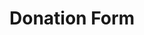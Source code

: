 # Donation Form

<div id="CustomDonationsForm"></div>

<script>
  var LoadCDScripts = function () {
    var cdscript = document.createElement('script');
    cdscript.onerror = function (e) {
        document.head.removeChild(this);
        setTimeout(LoadCDScripts, 1750);
    };
    cdscript.onload = function () {
        CustomDonations.BuildForm({
        account: 'e22f1a89-f7ab-425a-afc4-c74166e6d4da',
        form: '9f3b8bdb-7b30-4768-9c9e-c7263b2031ca',
        allocation: null, /* optional. Use an allocation ID, like 'AH664' (w/ quotes) to be default selected on form load */
        memberId: null, /* optional. If the current user is authenticated, you can insert their user ID, like '02943' (with quotes) */
        apiVersion: 'v1',
        interval: null, /* if null, then user must select one time or recurring (if enabled). Optionally can set to 'once', 'monthly','quarterly', or 'yearly' */
        loadingText: 'Loading Secure Form...',
        paymentVersion: 2, /*  1: for modal payment window. 2: for inline payment with Google/Apple Pay options */
        baseUrl: 'https://api.customdonations.com',
        mode: 'live', /* change to 'test' to run in test mode. Use card 4242 4242 4242 4242 for testing. */
      });
    };
    cdscript.src = "https://api.customdonations.com/v1/js/form-builder.min.js?v=" + new Date().getTime();
    document.head.appendChild(cdscript);
  }
  LoadCDScripts();
</script>
